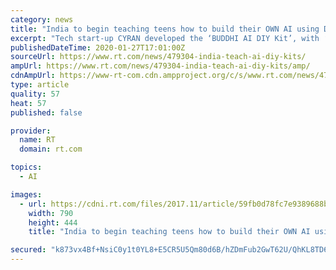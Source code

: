 ```yaml
---
category: news
title: "India to begin teaching teens how to build their OWN AI using DIY kits"
excerpt: "Tech start-up CYRAN developed the ‘BUDDHI AI DIY Kit’, with ‘Buddhi’ standing for “Build, Understand, Design, Deploy Human-like Intelligence.” It also means ‘brain’ or ‘mind’ in Hindi. The pack includes an AI handbook, DIY AI projects, lessons, exercises, presentations, and videos while making use of both proprietary ..."
publishedDateTime: 2020-01-27T17:01:00Z
sourceUrl: https://www.rt.com/news/479304-india-teach-ai-diy-kits/
ampUrl: https://www.rt.com/news/479304-india-teach-ai-diy-kits/amp/
cdnAmpUrl: https://www-rt-com.cdn.ampproject.org/c/s/www.rt.com/news/479304-india-teach-ai-diy-kits/amp/
type: article
quality: 57
heat: 57
published: false

provider:
  name: RT
  domain: rt.com

topics:
  - AI

images:
  - url: https://cdni.rt.com/files/2017.11/article/59fb0d78fc7e9389688b4567.jpg
    width: 790
    height: 444
    title: "India to begin teaching teens how to build their OWN AI using DIY kits"

secured: "k873vx4Bf+NsiC0y1t0YL8+E5CR5U5Qm80d6B/hZDmFub2GwT62U/QhKL8TD6OOH/ZrgGkPblrsWCDn9D2FeXUGPU1Y/25uvZmMFL1DwRoCOBGO+BXgrk/nx5fvJ20WHlg0SfYt3NTLL+WSQpJv/dbyx9VH+uqmyqgNF5IGFv9BcYxCBwjC7DyIhYxExgukNmMFUnBUJ8nGu1K0yw/FhIYEvgWQofV+gS5yU93xr17n3u4db1sne1SU9Hcg67W93YoLqMN3RbZD4v3xyZrhJQa+iR6RzHikZ0QleD7d7F9psCglcgiWiduQ4eGDSQC7L;jcGT6+plHsBT4zupcMRDew=="
---
```


